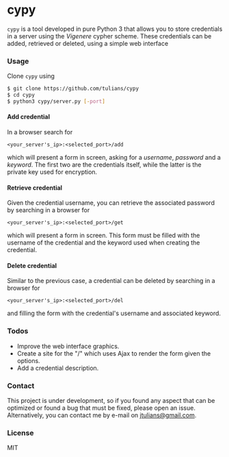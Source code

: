 # cypy
`cypy` is a tool developed in pure Python 3 that allows you to store credentials in a server using the *Vigenere* cypher scheme. These credentials can be added, retrieved or deleted, using a simple web interface

### Usage
Clone `cypy` using
```sh
$ git clone https://github.com/tulians/cypy
$ cd cypy
$ python3 cypy/server.py [-port]
```
#### Add credential
In a browser search for
```
<your_server's_ip>:<selected_port>/add
```
which will present a form in screen, asking for a *username*, *password* and a *keyword*. The first two are the credentials itself, while the latter is the private key used for encryption.

#### Retrieve credential
Given the credential username, you can retrieve the associated password by searching in a browser for
```
<your_server's_ip>:<selected_port>/get
```
which will present a form in screen. This form must be filled with the username of the credential and the keyword used when creating the credential.

#### Delete credential
Similar to the previous case, a credential can be deleted by searching in a browser for
```
<your_server's_ip>:<selected_port>/del
```
and filling the form with the credential's username and associated keyword.

### Todos
- Improve the web interface graphics.
- Create a site for the "/" which uses Ajax to render the form given the options.
- Add a credential description.

### Contact
This project is under development, so if you found any aspect that can be optimized or found a bug that must be fixed, please open an issue. Alternatively, you can contact me by e-mail on jtulians@gmail.com.

### License
MIT
